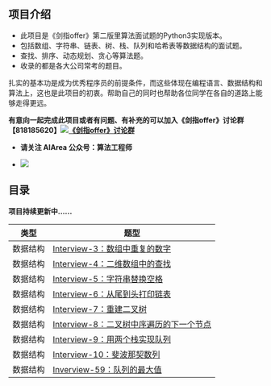 ## 项目介绍

- 此项目是《剑指offer》第二版里算法面试题的Python3实现版本。
- 包括数组、字符串、链表、树、栈、队列和哈希表等数据结构的面试题。
- 查找、排序、动态规划、贪心等算法题。
- 收录的都是各大公司常考的题目。

扎实的基本功是成为优秀程序员的前提条件，而这些体现在编程语言、数据结构和算法上，这也是此项目的初衷。帮助自己的同时也帮助各位同学在各自的道路上能够走得更远。

**有意向一起完成此项目或者有问题、有补充的可以加入《剑指offer》讨论群【818185620】<a target="_blank" href="//shang.qq.com/wpa/qunwpa?idkey=8c188e86e0eac4a214861c2c706a9c0baf75176e16e52f07b8a64d1a13f99a0d"><img border="0" src="http://pub.idqqimg.com/wpa/images/group.png" alt="《剑指offer》讨论群" title="《剑指offer》讨论群"></a>**

- **请关注 AIArea 公众号：算法工程师**

- ![](https://github.com/NLP-LOVE/Introduction-NLP/raw/master/img/2020-2-3_16-0-25.png?raw=true)


## 目录

**项目持续更新中......**

| 类型     | 题型                                                         |
| -------- | ------------------------------------------------------------ |
| 数据结构 | [Interview-3：数组中重复的数字](https://github.com/NLP-LOVE/CodingInterviews2-ByPython/blob/master/Algorithm/Interview-3.md) |
| 数据结构 | [Interview-4：二维数组中的查找](https://github.com/NLP-LOVE/CodingInterviews2-ByPython/blob/master/Algorithm/Interview-4.md) |
| 数据结构 | [Interview-5：字符串替换空格](https://github.com/NLP-LOVE/CodingInterviews2-ByPython/blob/master/Algorithm/Interview-5.md) |
| 数据结构 | [Interview-6：从尾到头打印链表](https://github.com/NLP-LOVE/CodingInterviews2-ByPython/blob/master/Algorithm/Interview-6.md) |
| 数据结构 | [Interview-7：重建二叉树](https://github.com/NLP-LOVE/CodingInterviews2-ByPython/blob/master/Algorithm/Interview-7.md) |
| 数据结构 | [Interview-8：二叉树中序遍历的下一个节点](https://github.com/NLP-LOVE/CodingInterviews2-ByPython/blob/master/Algorithm/Interview-8.md) |
| 数据结构 | [Interview-9：用两个栈实现队列](https://github.com/NLP-LOVE/CodingInterviews2-ByPython/blob/master/Algorithm/Interview-9.md) |
| 数据结构 | [Interview-10：斐波那契数列](https://github.com/NLP-LOVE/CodingInterviews2-ByPython/blob/master/Algorithm/Interview-10.md) |
| 数据结构 | [Inverview-59：队列的最大值](https://github.com/NLP-LOVE/CodingInterviews2-ByPython/blob/master/Algorithm/Inverview-59.md) |









